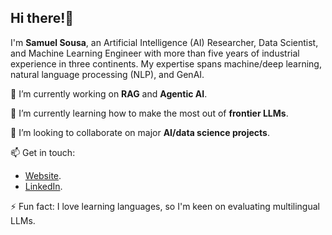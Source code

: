 ## Hi there!👋

I'm **Samuel Sousa**, an Artificial Intelligence (AI) Researcher, Data Scientist, and Machine Learning Engineer with more than five years of industrial experience in three continents. My expertise spans machine/deep learning, natural language processing (NLP), and GenAI. 

🔭 I’m currently working on **RAG** and **Agentic AI**.

🌱 I’m currently learning how to make the most out of **frontier LLMs**.

👯 I’m looking to collaborate on major **AI/data science projects**.

📫 Get in touch:
  - [Website](https://samuel-sousa.github.io).
  - [LinkedIn](https://linkedin.com/in/samsousa).

⚡ Fun fact: I love learning languages, so I'm keen on evaluating multilingual LLMs.
